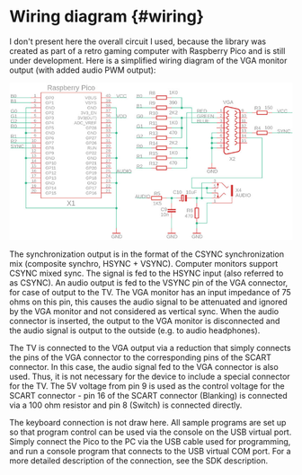 
# Wiring diagram    {#wiring}

I don't present here the overall circuit I used, because the library was created as part of a retro gaming computer with Raspberry Pico and is still under development. Here is a simplified wiring diagram of the VGA monitor output (with added audio PWM output):

![](www/img/PicoVGA_diagram.jpg)

The synchronization output is in the format of the CSYNC synchronization mix (composite synchro, HSYNC + VSYNC). Computer monitors support CSYNC mixed sync. The signal is fed to the HSYNC input (also referred to as CSYNC). An audio output is fed to the VSYNC pin of the VGA connector, for case of output to the TV. The VGA monitor has an input impedance of 75 ohms on this pin, this causes the audio signal to be attenuated and ignored by the VGA monitor and not considered as vertical sync. When the audio connector is inserted, the output to the VGA monitor is disconnected and the audio signal is output to the outside (e.g. to audio headphones).

The TV is connected to the VGA output via a reduction that simply connects the pins of the VGA connector to the corresponding pins of the SCART connector. In this case, the audio signal fed to the VGA connector is also used. Thus, it is not necessary for the device to include a special connector for the TV. The 5V voltage from pin 9 is used as the control voltage for the SCART connector - pin 16 of the SCART connector (Blanking) is connected via a 100 ohm resistor and pin 8 (Switch) is connected directly.

The keyboard connection is not draw here. All sample programs are set up so that program control can be used via the console on the USB virtual port. Simply connect the Pico to the PC via the USB cable used for programming, and run a console program that connects to the USB virtual COM port. For a more detailed description of the connection, see the SDK description.
